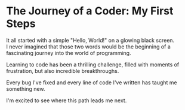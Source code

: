 # The Journey of a Coder: My First Steps

It all started with a simple "Hello, World!" on a glowing black screen.  
I never imagined that those two words would be the beginning of a fascinating journey into the world of programming.  

Learning to code has been a thrilling challenge, filled with moments of frustration, but also incredible breakthroughs.  

Every bug I've fixed and every line of code I've written has taught me something new.  

I'm excited to see where this path leads me next.
